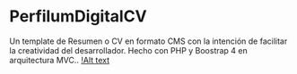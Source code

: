 # PerfilumDigitalCV
Un template de Resumen o CV en formato CMS con la intención de facilitar la creatividad del desarrollador. Hecho con PHP y Boostrap 4 en arquitectura MVC..
[!Alt text](.gitutils/portada.png?raw=true "Así se ve")